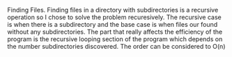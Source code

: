 Finding Files.
Finding files in a directory with subdirectories is a recursive operation
so I chose to solve the problem recuresively. The recursive case is when there is a subdirectory and the base case is when files our found without any subdirectories.
The part that really affects the efficiency of the program is the recursive looping 
section of the program which depends on the number subdirectories discovered.
The order can be considered to O(n)
